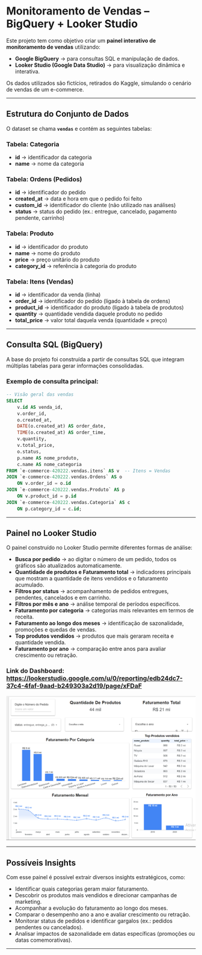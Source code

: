 # Monitoramento de Vendas – BigQuery + Looker Studio  

Este projeto tem como objetivo criar um **painel interativo de monitoramento de vendas** utilizando:  

- **Google BigQuery** → para consultas SQL e manipulação de dados.  
- **Looker Studio (Google Data Studio)** → para visualização dinâmica e interativa.  

Os dados utilizados são fictícios, retirados do Kaggle, simulando o cenário de vendas de um e-commerce.  

---

## Estrutura do Conjunto de Dados  

O dataset se chama **`vendas`** e contém as seguintes tabelas:  

### Tabela: Categoria  
- **id** → identificador da categoria  
- **name** → nome da categoria  

### Tabela: Ordens (Pedidos)  
- **id** → identificador do pedido  
- **created_at** → data e hora em que o pedido foi feito  
- **custom_id** → identificador do cliente (não utilizado nas análises)  
- **status** → status do pedido (ex.: entregue, cancelado, pagamento pendente, carrinho)  

### Tabela: Produto  
- **id** → identificador do produto  
- **name** → nome do produto  
- **price** → preço unitário do produto  
- **category_id** → referência à categoria do produto  

### Tabela: Itens (Vendas)  
- **id** → identificador da venda (linha)  
- **order_id** → identificador do pedido (ligado à tabela de ordens)  
- **product_id** → identificador do produto (ligado à tabela de produtos)  
- **quantity** → quantidade vendida daquele produto no pedido  
- **total_price** → valor total daquela venda (quantidade × preço)  

---

## Consulta SQL (BigQuery)  

A base do projeto foi construída a partir de consultas SQL que integram múltiplas tabelas para gerar informações consolidadas.  

### Exemplo de consulta principal:  

```sql
-- Visão geral das vendas
SELECT 
    v.id AS venda_id,
    v.order_id,
    o.created_at,
    DATE(o.created_at) AS order_date,
    TIME(o.created_at) AS order_time,
    v.quantity,
    v.total_price,
    o.status,
    p.name AS nome_produto,
    c.name AS nome_categoria
FROM `e-commerce-420222.vendas.itens` AS v  -- Itens = Vendas
JOIN `e-commerce-420222.vendas.Ordens` AS o
    ON v.order_id = o.id
JOIN `e-commerce-420222.vendas.Produto` AS p
    ON v.product_id = p.id
JOIN `e-commerce-420222.vendas.Categoria` AS c
    ON p.category_id = c.id;
```


---

## Painel no Looker Studio  

O painel construído no Looker Studio permite diferentes formas de análise:  

- **Busca por pedido** → ao digitar o número de um pedido, todos os gráficos são atualizados automaticamente.  
- **Quantidade de produtos e Faturamento total** → indicadores principais que mostram a quantidade de itens vendidos e o faturamento acumulado.  
- **Filtros por status** → acompanhamento de pedidos entregues, pendentes, cancelados e em carrinho.  
- **Filtros por mês e ano** → análise temporal de períodos específicos.  
- **Faturamento por categoria** → categorias mais relevantes em termos de receita.  
- **Faturamento ao longo dos meses** → identificação de sazonalidade, promoções e quedas de vendas.  
- **Top produtos vendidos** → produtos que mais geraram receita e quantidade vendida.  
- **Faturamento por ano** → comparação entre anos para avaliar crescimento ou retração.  

### Link do Dashboard: https://lookerstudio.google.com/u/0/reporting/edb24dc7-37c4-4faf-9aad-b249303a2d19/page/xFDaF  

![Imagem do Dash](image.png
)

---
## Possíveis Insights  

Com esse painel é possível extrair diversos insights estratégicos, como:  

- Identificar quais categorias geram maior faturamento.  
- Descobrir os produtos mais vendidos e direcionar campanhas de marketing.  
- Acompanhar a evolução do faturamento ao longo dos meses.  
- Comparar o desempenho ano a ano e avaliar crescimento ou retração.  
- Monitorar status de pedidos e identificar gargalos (ex.: pedidos pendentes ou cancelados).  
- Analisar impactos de sazonalidade em datas específicas (promoções ou datas comemorativas).  

---


